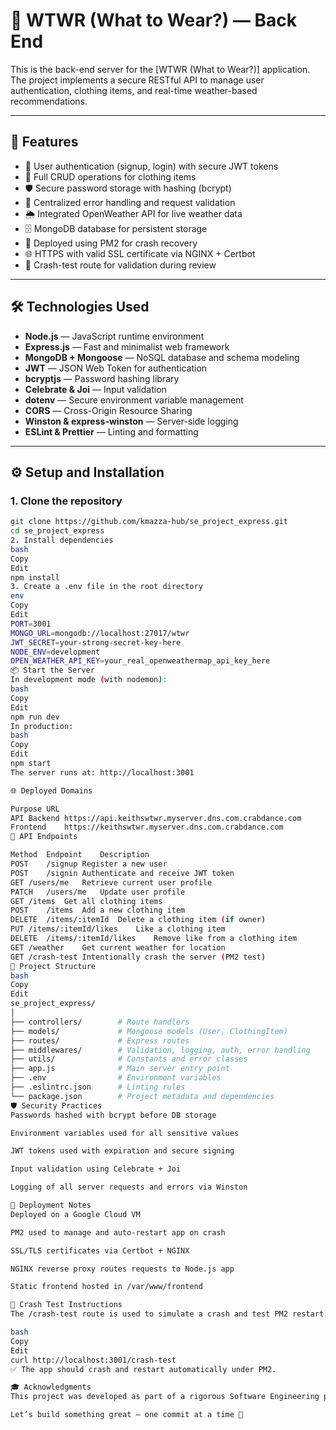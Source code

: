 # 📄 WTWR (What to Wear?) — Back End

This is the back-end server for the [WTWR (What to Wear?)] application.  
The project implements a secure RESTful API to manage user authentication, clothing items, and real-time weather-based recommendations.

---

## 🚀 Features

- 🔐 User authentication (signup, login) with secure JWT tokens  
- 🧥 Full CRUD operations for clothing items  
- 🛡️ Secure password storage with hashing (bcrypt)  
- 🧹 Centralized error handling and request validation  
- 🌦️ Integrated OpenWeather API for live weather data  
- 🗄️ MongoDB database for persistent storage  
- 🔁 Deployed using PM2 for crash recovery  
- 🌐 HTTPS with valid SSL certificate via NGINX + Certbot  
- 🧪 Crash-test route for validation during review

---

## 🛠️ Technologies Used

- **Node.js** — JavaScript runtime environment  
- **Express.js** — Fast and minimalist web framework  
- **MongoDB + Mongoose** — NoSQL database and schema modeling  
- **JWT** — JSON Web Token for authentication  
- **bcryptjs** — Password hashing library  
- **Celebrate & Joi** — Input validation  
- **dotenv** — Secure environment variable management  
- **CORS** — Cross-Origin Resource Sharing  
- **Winston & express-winston** — Server-side logging  
- **ESLint & Prettier** — Linting and formatting  

---

## ⚙️ Setup and Installation

### 1. Clone the repository

```bash
git clone https://github.com/kmazza-hub/se_project_express.git
cd se_project_express
2. Install dependencies
bash
Copy
Edit
npm install
3. Create a .env file in the root directory
env
Copy
Edit
PORT=3001
MONGO_URL=mongodb://localhost:27017/wtwr
JWT_SECRET=your-strong-secret-key-here
NODE_ENV=development
OPEN_WEATHER_API_KEY=your_real_openweathermap_api_key_here
📦 Start the Server
In development mode (with nodemon):
bash
Copy
Edit
npm run dev
In production:
bash
Copy
Edit
npm start
The server runs at: http://localhost:3001

🌐 Deployed Domains

Purpose	URL
API Backend	https://api.keithswtwr.myserver.dns.com.crabdance.com
Frontend	https://keithswtwr.myserver.dns.com.crabdance.com
🧪 API Endpoints

Method	Endpoint	Description
POST	/signup	Register a new user
POST	/signin	Authenticate and receive JWT token
GET	/users/me	Retrieve current user profile
PATCH	/users/me	Update user profile
GET	/items	Get all clothing items
POST	/items	Add a new clothing item
DELETE	/items/:itemId	Delete a clothing item (if owner)
PUT	/items/:itemId/likes	Like a clothing item
DELETE	/items/:itemId/likes	Remove like from a clothing item
GET	/weather	Get current weather for location
GET	/crash-test	Intentionally crash the server (PM2 test)
📁 Project Structure
bash
Copy
Edit
se_project_express/
│
├── controllers/        # Route handlers
├── models/             # Mongoose models (User, ClothingItem)
├── routes/             # Express routes
├── middlewares/        # Validation, logging, auth, error handling
├── utils/              # Constants and error classes
├── app.js              # Main server entry point
├── .env                # Environment variables
├── .eslintrc.json      # Linting rules
└── package.json        # Project metadata and dependencies
🛡️ Security Practices
Passwords hashed with bcrypt before DB storage

Environment variables used for all sensitive values

JWT tokens used with expiration and secure signing

Input validation using Celebrate + Joi

Logging of all server requests and errors via Winston

🚀 Deployment Notes
Deployed on a Google Cloud VM

PM2 used to manage and auto-restart app on crash

SSL/TLS certificates via Certbot + NGINX

NGINX reverse proxy routes requests to Node.js app

Static frontend hosted in /var/www/frontend

🎯 Crash Test Instructions
The /crash-test route is used to simulate a crash and test PM2 restart:

bash
Copy
Edit
curl http://localhost:3001/crash-test
✅ The app should crash and restart automatically under PM2.

🎓 Acknowledgments
This project was developed as part of a rigorous Software Engineering program, emphasizing scalable architecture, security, deployment, and clean code practices.

Let’s build something great — one commit at a time 🚀
